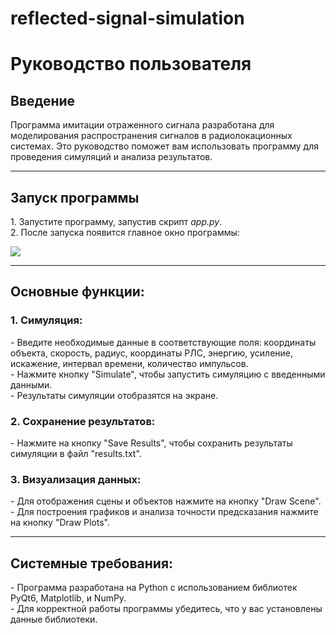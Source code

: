 # reflected-signal-simulation

<h1>Руководство пользователя</h1>
<h2>Введение</h2>
<p>Программа имитации отраженного сигнала разработана для моделирования распространения сигналов в радиолокационных системах. Это руководство поможет вам использовать программу для проведения симуляций и анализа результатов.</p>

<hr>

<h2>Запуск программы</h2>
<p>1. Запустите программу, запустив скрипт <em>app.py</em>.<br>
2. После запуска появится главное окно программы:</p>
<img src =https://github.com/dalnoboy75/reflected-signal-simulation/assets/39648068/836990c1-ac8d-4c18-b4a4-9a82afd04e27>

<hr>

<h2>Основные функции:</h2>
<h3>1. Симуляция:</h3>
<p>- Введите необходимые данные в соответствующие поля: координаты объекта, скорость, радиус, координаты РЛС, энергию, усиление, искажение, интервал времени, количество импульсов.<br>
- Нажмите кнопку "Simulate", чтобы запустить симуляцию с введенными данными.<br>
- Результаты симуляции отобразятся на экране.<br></p>
<h3>2. Сохранение результатов:</h3>
<p>- Нажмите на кнопку "Save Results", чтобы сохранить результаты симуляции в файл "results.txt".<br></p>
<h3>3. Визуализация данных:</h3>
<p>- Для отображения сцены и объектов нажмите на кнопку "Draw Scene".<br>
- Для построения графиков и анализа точности предсказания нажмите на кнопку "Draw Plots".<br></p>

<hr>

<h2>Системные требования:</h2>
<p>- Программа разработана на Python с использованием библиотек PyQt6, Matplotlib, и NumPy.<br>
- Для корректной работы программы убедитесь, что у вас установлены данные библиотеки.</p>



